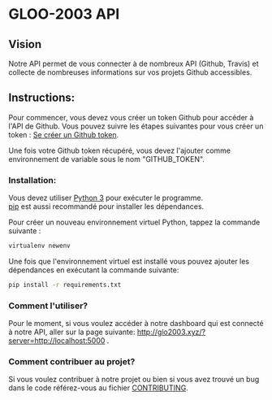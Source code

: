 # GLOO-2003 API

## Vision

Notre API permet de vous connecter à de nombreux API (Github, Travis) et collecte de nombreuses informations sur vos projets Github accessibles. 

## Instructions:

Pour commencer, vous devez vous créer un token Github pour accéder à l'API de Github. Vous pouvez suivre les étapes suivantes pour vous créer un token : [Se créer un Github token](https://help.github.com/articles/creating-an-access-token-for-command-line-use/).

Une fois votre Github token récupéré, vous devez l'ajouter comme environnement de variable sous le nom "GITHUB_TOKEN".

### Installation:

Vous devez utiliser [Python 3](https://www.python.org/download/) pour exécuter le programme.<br/> 
[pip](http://pip.readthedocs.org/en/latest/installing.html) est aussi recommandé pour installer les dépendances.  

Pour créer un nouveau environnement virtuel Python, tappez la commande suivante :
```bash
virtualenv newenv
```

Une fois que l'environnement virtuel est installé vous pouvez ajouter les dépendances en exécutant la commande suivante:
```bash
pip install -r requirements.txt
```

### Comment l'utiliser?
Pour le moment, si vous voulez accéder à notre dashboard qui est connecté à notre API, aller sur la page suivante:
http://glo2003.xyz/?server=http://localhost:5000 .

### Comment contribuer au projet?
Si vous voulez contribuer à notre projet ou bien si vous avez trouvé un bug dans le code référez-vous au fichier [CONTRIBUTING][contributing].

[contributing]: /CONTRIBUTING

